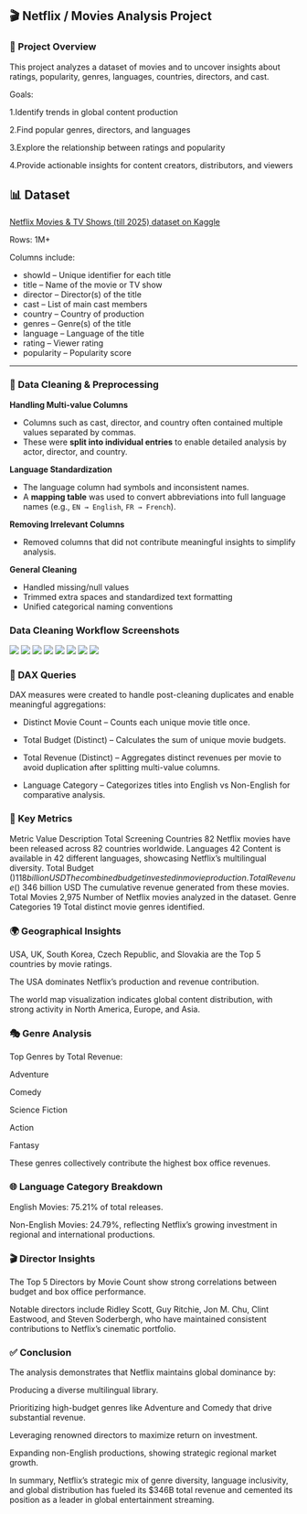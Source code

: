 ## 🎬 Netflix / Movies Analysis Project
### 📖 Project Overview

This project analyzes a dataset of movies and to uncover insights about ratings, popularity, genres, languages, countries, directors, and cast.

Goals:

1.Identify trends in global content production

2.Find popular genres, directors, and languages

3.Explore the relationship between ratings and popularity

4.Provide actionable insights for content creators, distributors, and viewers

## 📊 Dataset

[Netflix Movies & TV Shows (till 2025) dataset on Kaggle](https://www.kaggle.com/code/sonawanelalitsunil/netflix-movies-tv-shows-till-2025/input?select=netflix_tv_shows_detailed_up_to_2025.csv)

Rows: 1M+ 

Columns include:
- showId – Unique identifier for each title  
- title – Name of the movie or TV show  
- director – Director(s) of the title  
- cast – List of main cast members  
- country – Country of production  
- genres – Genre(s) of the title  
- language – Language of the title  
- rating – Viewer rating  
- popularity – Popularity score  

---

### 🔧 Data Cleaning & Preprocessing

**Handling Multi-value Columns**  
- Columns such as cast, director, and country often contained multiple values separated by commas.  
- These were **split into individual entries** to enable detailed analysis by actor, director, and country.  

**Language Standardization**  
- The language column had symbols and inconsistent names.  
- A **mapping table** was used to convert abbreviations into full language names (e.g., `EN → English`, `FR → French`).  

**Removing Irrelevant Columns**  
- Removed columns that did not contribute meaningful insights to simplify analysis.  

**General Cleaning**  
- Handled missing/null values  
- Trimmed extra spaces and standardized text formatting  
- Unified categorical naming conventions  

### Data Cleaning Workflow Screenshots 
![](../screenshots/Screenshot(64).png)
![](screenshots/Screenshot(66).png)
![](screenshots/Screenshot(67).png)
![](screenshots/Screenshot(68).png)
![](screenshots/Screenshot(74).png)
![](screenshots/Screenshot(75).png)
![](screenshots/Screenshot(82).png)
![](screenshots/Screenshot(92).png)
### 🧮 DAX Queries

DAX measures were created to handle post-cleaning duplicates and enable meaningful aggregations:

- Distinct Movie Count – Counts each unique movie title once.

- Total Budget (Distinct) – Calculates the sum of unique movie budgets.

- Total Revenue (Distinct) – Aggregates distinct revenues per movie to avoid duplication after splitting multi-value columns.

- Language Category – Categorizes titles into English vs Non-English for comparative analysis.


### 🔢 Key Metrics
Metric	Value	Description
Total Screening Countries	82	Netflix movies have been released across 82 countries worldwide.
Languages	42	Content is available in 42 different languages, showcasing Netflix’s multilingual diversity.
Total Budget ($)	118 billion USD	The combined budget invested in movie production.
Total Revenue ($)	346 billion USD	The cumulative revenue generated from these movies.
Total Movies	2,975	Number of Netflix movies analyzed in the dataset.
Genre Categories	19	Total distinct movie genres identified.

### 🌍 Geographical Insights

USA, UK, South Korea, Czech Republic, and Slovakia are the Top 5 countries by movie ratings.

The USA dominates Netflix’s production and revenue contribution.

The world map visualization indicates global content distribution, with strong activity in North America, Europe, and Asia.

### 🎭 Genre Analysis

Top Genres by Total Revenue:

Adventure

Comedy

Science Fiction

Action

Fantasy

These genres collectively contribute the highest box office revenues.

### 🌐 Language Category Breakdown

English Movies: 75.21% of total releases.

Non-English Movies: 24.79%, reflecting Netflix’s growing investment in regional and international productions.

### 🎬 Director Insights

The Top 5 Directors by Movie Count show strong correlations between budget and box office performance.

Notable directors include Ridley Scott, Guy Ritchie, Jon M. Chu, Clint Eastwood, and Steven Soderbergh, who have maintained consistent contributions to Netflix’s cinematic portfolio.

### ✅ Conclusion

The analysis demonstrates that Netflix maintains global dominance by:

Producing a diverse multilingual library.

Prioritizing high-budget genres like Adventure and Comedy that drive substantial revenue.

Leveraging renowned directors to maximize return on investment.

Expanding non-English productions, showing strategic regional market growth.

In summary, Netflix’s strategic mix of genre diversity, language inclusivity, and global distribution has fueled its $346B total revenue and cemented its position as a leader in global entertainment streaming.
